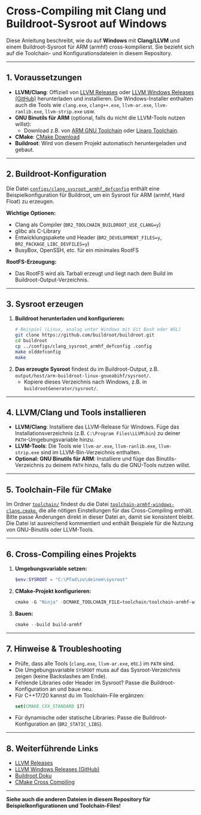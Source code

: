 # Cross-Compiling mit Clang und Buildroot-Sysroot auf Windows

Diese Anleitung beschreibt, wie du auf **Windows** mit **Clang/LLVM** und einem Buildroot-Sysroot für ARM (armhf) cross-kompilierst. Sie bezieht sich auf die Toolchain- und Konfigurationsdateien in diesem Repository.

---

## 1. Voraussetzungen

- **LLVM/Clang**: Offiziell von [LLVM Releases](https://releases.llvm.org/download.html) oder [LLVM Windows Releases (GitHub)](https://github.com/llvm/llvm-project/releases) herunterladen und installieren. Die Windows-Installer enthalten auch die Tools wie `clang.exe`, `clang++.exe`, `llvm-ar.exe`, `llvm-ranlib.exe`, `llvm-strip.exe` usw.
- **GNU Binutils für ARM** (optional, falls du nicht die LLVM-Tools nutzen willst):
  - Download z.B. von [ARM GNU Toolchain](https://developer.arm.com/downloads/-/arm-gnu-toolchain-downloads) oder [Linaro Toolchain](https://releases.linaro.org/components/toolchain/binaries/).
- **CMake**: [CMake Download](https://cmake.org/download/)
- **Buildroot**: Wird von diesem Projekt automatisch heruntergeladen und gebaut.

---

## 2. Buildroot-Konfiguration

Die Datei [`configs/clang_sysroot_armhf_defconfig`](../configs/clang_sysroot_armhf_defconfig) enthält eine Beispielkonfiguration für Buildroot, um ein Sysroot für ARM (armhf, Hard Float) zu erzeugen. 

**Wichtige Optionen:**
- Clang als Compiler (`BR2_TOOLCHAIN_BUILDROOT_USE_CLANG=y`)
- glibc als C-Library
- Entwicklungspakete und Header (`BR2_DEVELOPMENT_FILES=y`, `BR2_PACKAGE_LIBC_DEVFILES=y`)
- BusyBox, OpenSSH, etc. für ein minimales RootFS

**RootFS-Erzeugung:**
- Das RootFS wird als Tarball erzeugt und liegt nach dem Build im Buildroot-Output-Verzeichnis.

---

## 3. Sysroot erzeugen

1. **Buildroot herunterladen und konfigurieren:**
   ```sh
   # Beispiel (Linux, analog unter Windows mit Git Bash oder WSL)
   git clone https://github.com/buildroot/buildroot.git
   cd buildroot
   cp ../configs/clang_sysroot_armhf_defconfig .config
   make olddefconfig
   make
   ```
2. **Das erzeugte Sysroot** findest du im Buildroot-Output, z.B. `output/host/arm-buildroot-linux-gnueabihf/sysroot/`.
   - Kopiere dieses Verzeichnis nach Windows, z.B. in `buildrootGenerator/sysroot/`.

---

## 4. LLVM/Clang und Tools installieren

- **LLVM/Clang**: Installiere das LLVM-Release für Windows. Füge das Installationsverzeichnis (z.B. `C:\Program Files\LLVM\bin`) zu deiner `PATH`-Umgebungsvariable hinzu.
- **LLVM-Tools**: Die Tools wie `llvm-ar.exe`, `llvm-ranlib.exe`, `llvm-strip.exe` sind im LLVM-Bin-Verzeichnis enthalten.
- **Optional: GNU Binutils für ARM**: Installiere und füge das Binutils-Verzeichnis zu deinem `PATH` hinzu, falls du die GNU-Tools nutzen willst.

---

## 5. Toolchain-File für CMake


Im Ordner [`toolchain/`](.) findest du die Datei [`toolchain-armhf-windows-clang.cmake`](toolchain-armhf-windows-clang.cmake), die alle nötigen Einstellungen für das Cross-Compiling enthält. Bitte passe Änderungen direkt in dieser Datei an, damit sie konsistent bleibt. Die Datei ist ausreichend kommentiert und enthält Beispiele für die Nutzung von GNU-Binutils oder LLVM-Tools.

---

## 6. Cross-Compiling eines Projekts

1. **Umgebungsvariable setzen:**
   ```powershell
   $env:SYSROOT = "C:\Pfad\zu\deinem\sysroot"
   ```
2. **CMake-Projekt konfigurieren:**
   ```powershell
   cmake -G "Ninja" -DCMAKE_TOOLCHAIN_FILE=toolchain/toolchain-armhf-windows-clang.cmake -B build-armhf
   ```
3. **Bauen:**
   ```powershell
   cmake --build build-armhf
   ```

---

## 7. Hinweise & Troubleshooting

- Prüfe, dass alle Tools (`clang.exe`, `llvm-ar.exe`, etc.) im `PATH` sind.
- Die Umgebungsvariable `SYSROOT` muss auf das Sysroot-Verzeichnis zeigen (keine Backslashes am Ende).
- Fehlende Libraries oder Header im Sysroot? Passe die Buildroot-Konfiguration an und baue neu.
- Für C++17/20 kannst du im Toolchain-File ergänzen:
  ```cmake
  set(CMAKE_CXX_STANDARD 17)
  ```
- Für dynamische oder statische Libraries: Passe die Buildroot-Konfiguration an (`BR2_STATIC_LIBS`).

---

## 8. Weiterführende Links
- [LLVM Releases](https://releases.llvm.org/download.html)
- [LLVM Windows Releases (GitHub)](https://github.com/llvm/llvm-project/releases)
- [Buildroot Doku](https://buildroot.org/docs.html)
- [CMake Cross Compiling](https://cmake.org/cmake/help/latest/manual/cmake-toolchains.7.html)

---

**Siehe auch die anderen Dateien in diesem Repository für Beispielkonfigurationen und Toolchain-Files!**
